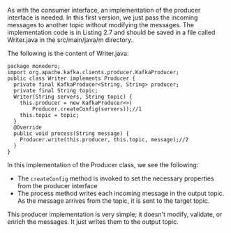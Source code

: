 As with the consumer interface, an implementation of the producer interface is needed. In this first version, we just pass the incoming messages to another topic without modifying the messages. The implementation code is in Listing 2.7 and should be saved in a file called Writer.java in the src/main/java/m directory.

The following is the content of  Writer.java:

```
package monedero;
import org.apache.kafka.clients.producer.KafkaProducer;
public class Writer implements Producer {
  private final KafkaProducer<String, String> producer;
  private final String topic;
  Writer(String servers, String topic) {
    this.producer = new KafkaProducer<>(
        Producer.createConfig(servers));//1
    this.topic = topic;
  }
  @Override
  public void process(String message) {
    Producer.write(this.producer, this.topic, message);//2
  }
}
```

In this implementation of the Producer class, we see the following: 

- The `createConfig` method is invoked to set the necessary properties from the producer interface
- The process method writes each incoming message in the output topic. As the message arrives from the topic, it is sent to the target topic.

This producer implementation is very simple; it doesn't modify, validate, or enrich the messages. It just writes them to the output topic.